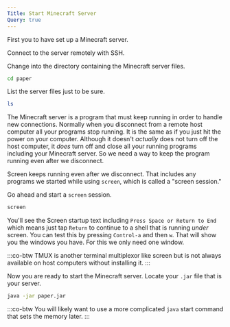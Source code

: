 ```yaml
---
Title: Start Minecraft Server
Query: true
---
```


First you to have set up a Minecraft server.

Connect to the server remotely with SSH.

Change into the directory containing the Minecraft server files.

```sh
cd paper
```

List the server files just to be sure.

```sh
ls
```

The Minecraft server is a program that must keep running in order to handle new connections. Normally when you disconnect from a remote host computer all your programs stop running. It is the same as if you just hit the power on your computer. Although it doesn't *actually* does not turn off the host computer, it *does* turn off and close all your running programs including your Minecraft server. So we need a way to keep the program running even after we disconnect.

Screen keeps running even after we disconnect. That includes any programs we started while using `screen`, which is called a "screen session." 

Go ahead and start a `screen` session.

```sh
screen
```

You'll see the Screen startup text including `Press Space or Return to End` which means just tap `Return` to continue to a shell that is running *under* screen. You can test this by pressing `Control-a` and then `w`. That will show you the windows you have. For this we only need one window.

:::co-btw
TMUX is another terminal multiplexor like screen but is not always available on host computers without installing it.
:::

Now you are ready to start the Minecraft server. Locate your `.jar` file that is your server.

```sh
java -jar paper.jar
```

:::co-btw
You will likely want to use a more complicated `java` start command that sets the memory later.
:::
